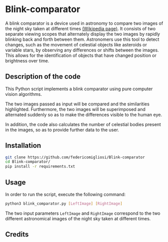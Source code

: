 # Blink-comparator
A blink comparator is a device used in astronomy to compare two images of the night sky taken at different times [(Wikipedia page)](https://en.wikipedia.org/wiki/Blink_comparator). It consists of two separate viewing scopes that alternately display the two images by rapidly blinking back and forth between them. Astronomers use this tool to detect changes, such as the movement of celestial objects like asteroids or variable stars, by observing any differences or shifts between the images. This allows for the identification of objects that have changed position or brightness over time.

## Description of the code
This Python script implements a blink comparator using pure computer vision algorithms.

The two images passed as input will be compared and the similarities highlighted. Furthermore, the two images will be superimposed and alternated suddenly so as to make the differences visible to the human eye.

In addition, the code also calculates the number of celestial bodies present in the images, so as to provide further data to the user.

## Installation
```bash
git clone https://github.com/federicomigliosi/Blink-comparator
cd Blink-comparator/
pip install -r requirements.txt
```
## Usage
In order to run the script, execute the following command:
```bash
python3 blink_comparator.py [LeftImage] [RightImage]
```
The two input parameters ```LeftImage``` and ```RightImage``` correspond to the two different astronomical images of the night sky taken at different times.

## Credits

